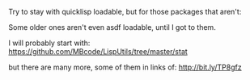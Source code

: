 Try to stay with quicklisp loadable, but for those packages that aren't:

Some older ones aren't even asdf loadable, until I got to them.

I will probably start with: https://github.com/MBcode/LispUtils/tree/master/stat

 but there are many more, some of them in links of: http://bit.ly/TP8gfz 
